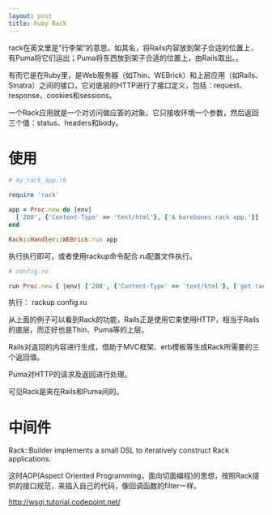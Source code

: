 ```yaml
---
layout: post
title: Ruby Rack
---
```


rack在英文里是“行李架”的意思。如其名，将Rails内容放到架子合适的位置上，有Puma将它们运出；Puma将东西放到架子合适的位置上，由Rails取出。。

有而它是在Ruby里，是Web服务器（如Thin、WEBrick）和上层应用（如Rails、Sinatra）之间的接口，它对底层的HTTP进行了接口定义，包括：request、response、cookies和sessions。

一个Rack应用就是一个对访问做应答的对象。它只接收环境一个参数，然后返回三个值：status、headers和body。

# 使用

```ruby
# my_rack_app.rb

require 'rack'

app = Proc.new do |env|
  ['200', {'Content-Type' => 'text/html'}, ['A barebones rack app.']]
end

Rack::Handler::WEBrick.run app
```

执行执行即可，或者使用rackup命令配合.ru配置文件执行。

```ruby
# config.ru

run Proc.new { |env| ['200', {'Content-Type' => 'text/html'}, ['get rack\'d']] }
```

执行： rackup config.ru


从上面的例子可以看到Rack的功能，Rails正是使用它来使用HTTP，相当于Rails的底层，而正好也是Thin、Puma等的上层。

Rails对返回的内容进行生成，借助于MVC框架、erb模板等生成Rack所需要的三个返回值。

Puma对HTTP的请求及返回进行处理。

可见Rack是夹在Rails和Puma间的。


# 中间件

Rack::Builder implements a small DSL to iteratively construct Rack applications.

这时AOP(Aspect Oriented Programming，面向切面编程)的思想，按照Rack提供的接口规范，来插入自己的代码，像回调函数的filter一样。

[1]: http://m.onkey.org/ruby-on-rack-1-hello-rack
[2]: http://m.onkey.org/ruby-on-rack-2-the-builder
[3]: http://railscasts.com/episodes/151-rack-middleware

http://wsgi.tutorial.codepoint.net/